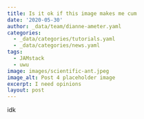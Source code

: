 ```yaml
---
title: Is it ok if this image makes me cum
date: '2020-05-30'
author: _data/team/dianne-ameter.yaml
categories:
  - _data/categories/tutorials.yaml
  - _data/categories/news.yaml
tags:
  - JAMstack
  - uwu
image: images/scientific-ant.jpeg
image_alt: Post 4 placeholder image
excerpt: I need opinions
layout: post
---
```

idk
